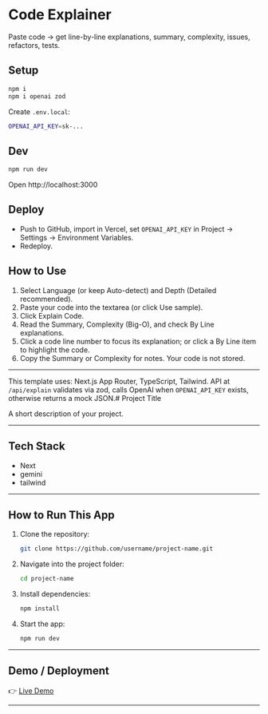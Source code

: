 # Code Explainer

Paste code → get line-by-line explanations, summary, complexity, issues, refactors, tests.

## Setup

```bash
npm i
npm i openai zod
```

Create `.env.local`:

```bash
OPENAI_API_KEY=sk-...
```

## Dev

```bash
npm run dev
```

Open http://localhost:3000

## Deploy

- Push to GitHub, import in Vercel, set `OPENAI_API_KEY` in Project → Settings → Environment Variables.
- Redeploy.

## How to Use

1. Select Language (or keep Auto-detect) and Depth (Detailed recommended).
2. Paste your code into the textarea (or click Use sample).
3. Click Explain Code.
4. Read the Summary, Complexity (Big-O), and check By Line explanations.
5. Click a code line number to focus its explanation; or click a By Line item to highlight the code.
6. Copy the Summary or Complexity for notes. Your code is not stored.

---

This template uses: Next.js App Router, TypeScript, Tailwind. API at `/api/explain` validates via zod, calls OpenAI when `OPENAI_API_KEY` exists, otherwise returns a mock JSON.# Project Title

A short description of your project.

---

## Tech Stack

- Next
- gemini
- tailwind

---

## How to Run This App

1. Clone the repository:

   ```bash
   git clone https://github.com/username/project-name.git
   ```

2. Navigate into the project folder:

   ```bash
   cd project-name
   ```

3. Install dependencies:

   ```bash
   npm install
   ```

4. Start the app:

   ```bash
   npm run dev
   ```

---

## Demo / Deployment

👉 [Live Demo](https://example-demo.com)

---

